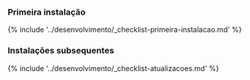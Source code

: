 ### Primeira instalação

{% include '../desenvolvimento/_checklist-primeira-instalacao.md' %}

### Instalações subsequentes

{% include '../desenvolvimento/_checklist-atualizacoes.md' %}
